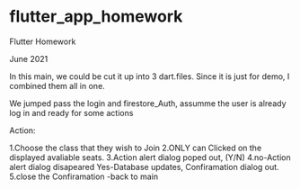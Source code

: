 # flutter_app_homework
 
 Flutter Homework

 June 2021
 
  In this main, we could be cut it up into 3 dart.files. Since it is just for demo,
 I combined them all in one.
 
  We jumped pass the login and firestore_Auth, assumme the user is already log in
  and ready for some actions
 
  Action:
 
  1.Choose the class that they wish to Join
  2.ONLY can Clicked on the displayed avaliable seats.
  3.Action alert dialog poped out, (Y/N)
  4.no-Action alert dialog disapeared
   Yes-Database updates, Confiramation dialog out.
       5.close the Confiramation -back to main
 

